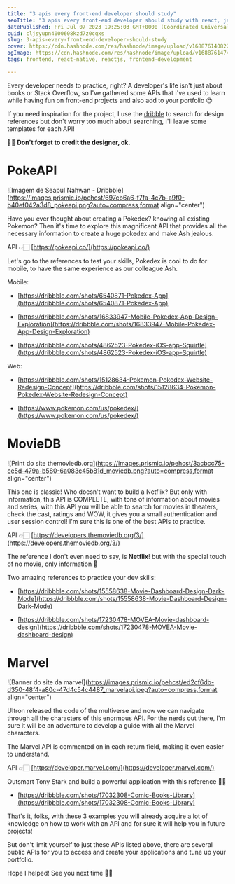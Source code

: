 ```yaml
---
title: "3 apis every front-end developer should study"
seoTitle: "3 apis every front-end developer should study with react, javascript"
datePublished: Fri Jul 07 2023 19:25:03 GMT+0000 (Coordinated Universal Time)
cuid: cljsyupn4000608kzd7z0cqxs
slug: 3-apis-every-front-end-developer-should-study
cover: https://cdn.hashnode.com/res/hashnode/image/upload/v1688761408227/637d3600-fa0d-4630-b254-d00f9dbdd990.jpeg
ogImage: https://cdn.hashnode.com/res/hashnode/image/upload/v1688761474239/e98764a1-0e52-4609-83bf-354f93aef679.jpeg
tags: frontend, react-native, reactjs, frontend-development

---
```


Every developer needs to practice, right? A developer's life isn't just about books or Stack Overflow, so I've gathered some APIs that I've used to learn while having fun on front-end projects and also add to your portfolio 😍

If you need inspiration for the project, I use the [dribble](https://dribbble.com/) to search for design references but don't worry too much about searching, I'll leave some templates for each API!

✋🏻 **Don't forget to credit the designer, ok.**

# **PokeAPI**

![Imagem de Seapul Nahwan - Dribbble](https://images.prismic.io/pehcst/697cb6a6-f7fa-4c7b-a9f0-b40ef042a3d8_pokeapi.png?auto=compress,format align="center")

Have you ever thought about creating a Pokedex? knowing all existing Pokemon? Then it's time to explore this magnificent API that provides all the necessary information to create a huge pokedex and make Ash jealous.

API 👉🏻 [https://pokeapi.co/](https://pokeapi.co/)

Let's go to the references to test your skills, Pokedex is cool to do for mobile, to have the same experience as our colleague Ash.

Mobile:

* [https://dribbble.com/shots/6540871-Pokedex-App](https://dribbble.com/shots/6540871-Pokedex-App)
    
* [https://dribbble.com/shots/16833947-Mobile-Pokedex-App-Design-Exploration](https://dribbble.com/shots/16833947-Mobile-Pokedex-App-Design-Exploration)
    
* [https://dribbble.com/shots/4862523-Pokedex-iOS-app-Squirtle](https://dribbble.com/shots/4862523-Pokedex-iOS-app-Squirtle)
    

Web:

* [https://dribbble.com/shots/15128634-Pokemon-Pokedex-Website-Redesign-Concept](https://dribbble.com/shots/15128634-Pokemon-Pokedex-Website-Redesign-Concept)
    
* [https://www.pokemon.com/us/pokedex/](https://www.pokemon.com/us/pokedex/)
    

# **MovieDB**

![Print do site themoviedb.org](https://images.prismic.io/pehcst/3acbcc75-ce5d-479a-b580-6a083c45b81d_moviedb.png?auto=compress,format align="center")

This one is classic! Who doesn't want to build a Netflix? But only with information, this API is COMPLETE, with tons of information about movies and series, with this API you will be able to search for movies in theaters, check the cast, ratings and WOW, it gives you a small authentication and user session control! I'm sure this is one of the best APIs to practice.

API 👉🏻 [https://developers.themoviedb.org/3/](https://developers.themoviedb.org/3/)

The reference I don't even need to say, is **Netflix**! but with the special touch of no movie, only information 🫠

Two amazing references to practice your dev skills:

* [https://dribbble.com/shots/15558638-Movie-Dashboard-Design-Dark-Mode](https://dribbble.com/shots/15558638-Movie-Dashboard-Design-Dark-Mode)
    
* [https://dribbble.com/shots/17230478-MOVEA-Movie-dashboard-design](https://dribbble.com/shots/17230478-MOVEA-Movie-dashboard-design)
    

# **Marvel**

![Banner do site da marvel](https://images.prismic.io/pehcst/ed2cf6db-d350-48f4-a80c-47d4c54c4487_marvelapi.jpeg?auto=compress,format align="center")

Ultron released the code of the multiverse and now we can navigate through all the characters of this enormous API. For the nerds out there, I'm sure it will be an adventure to develop a guide with all the Marvel characters.

The Marvel API is commented on in each return field, making it even easier to understand.

API 👉🏻 [https://developer.marvel.com/](https://developer.marvel.com/)

Outsmart Tony Stark and build a powerful application with this reference 👊🏻

* [https://dribbble.com/shots/17032308-Comic-Books-Library](https://dribbble.com/shots/17032308-Comic-Books-Library)
    

That's it, folks, with these 3 examples you will already acquire a lot of knowledge on how to work with an API and for sure it will help you in future projects!

But don't limit yourself to just these APIs listed above, there are several public APIs for you to access and create your applications and tune up your portfolio.

Hope I helped! See you next time 👋🏻